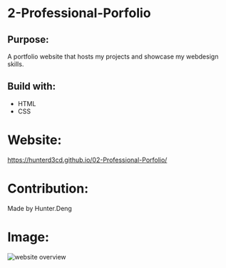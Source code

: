 # 2-Professional-Porfolio

## Purpose:

A portfolio website that hosts my projects and showcase my webdesign skills.

## Build with:

- HTML
- CSS

# Website:

https://hunterd3cd.github.io/02-Professional-Porfolio/

# Contribution:

Made by Hunter.Deng

# Image:

![website overview](https://user-images.githubusercontent.com/82790906/118414299-9817b580-b658-11eb-8495-fddfd9ca1ecc.png)
